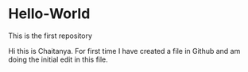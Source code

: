 # Hello-World
This is the first repository

Hi this is Chaitanya.
For first time I have created a file in Github and am doing the initial edit in this file.
